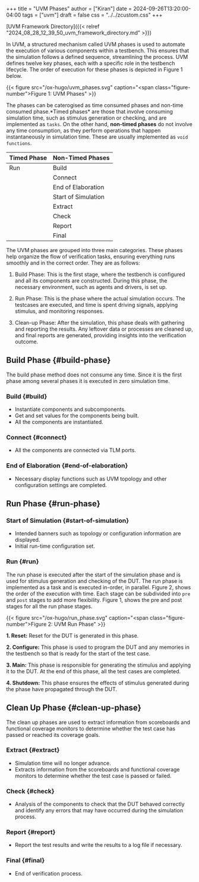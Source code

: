 +++
title = "UVM Phases"
author = ["Kiran"]
date = 2024-09-26T13:20:00-04:00
tags = ["uvm"]
draft = false
css = "../../zcustom.css"
+++

[UVM Framework Directory]({{< relref "2024_08_28_12_39_50_uvm_framework_directory.md" >}})

In UVM, a structured mechanism called UVM phases is used to automate the execution of various components within a testbench. This ensures that the simulation follows a defined sequence, streamlining the process. UVM defines twelve key phases, each with a specific role in the testbench lifecycle. The order of execution for these phases is depicted in Figure 1 below.

{{< figure src="/ox-hugo/uvm_phases.svg" caption="<span class=\"figure-number\">Figure 1: </span>UVM Phases" >}}

The phases can be caterogised as time consumed phases and non-time consumed phase.\*Timed phases\* are those that involve consuming simulation time, such as stimulus generation or checking, and are implemented as `tasks`. On the other hand, **non-timed phases** do not involve any time consumption, as they perform operations that happen instantaneously in simulation time. These are usually implemented as `void functions`.

| Timed Phase | Non-Timed  Phases   |
|-------------|---------------------|
| Run         | Build               |
|             | Connect             |
|             | End of Elaboration  |
|             | Start of Simulation |
|             | Extract             |
|             | Check               |
|             | Report              |
|             | Final               |

The UVM phases are grouped into three main categories. These phases help organize the flow of verification tasks, ensuring everything runs smoothly and in the correct order. They are as follows:

1.  Build Phase: This is the first stage, where the testbench is configured and all its components are constructed. During this phase, the necessary environment, such as agents and drivers, is set up.

2.  Run Phase: This is the phase where the actual simulation occurs. The testcases are executed, and time is spent driving signals, applying stimulus, and monitoring responses.

3.  Clean-up Phase: After the simulation, this phase deals with gathering and reporting the results. Any leftover data or processes are cleaned up, and final reports are generated, providing insights into the verification outcome.


## Build Phase {#build-phase}

The build phase method does not consume any time. Since it is the first phase among several phases it is executed in zero simulation time.


### Build {#build}

-   Instantiate components and subcomponents.
-   Get and set values for the components being built.
-   All the components are instantiated.


### Connect {#connect}

-   All the components are connected via TLM ports.


### End of Elaboration {#end-of-elaboration}

-   Necessary display functions such as UVM topology and other configuration settings are completed.


## Run Phase {#run-phase}


### Start of Simulation {#start-of-simulation}

-   Intended banners such as topology or configuration information are displayed.
-   Initial run-time configuration set.


### Run {#run}

The run phase is executed after the start of the simulation phase and is used for stimulus generation and checking of the DUT. The run phase is implemented as a task and is executed in-order, in parallel. Figure 2, shows the order of the execution with time. Each stage can be subdivided into `pre` and `post` stages to add more flexibility. Figure 1, shows the pre and post stages for all the run phase stages.

{{< figure src="/ox-hugo/run_phase.svg" caption="<span class=\"figure-number\">Figure 2: </span>UVM Run Phase" >}}

**1. Reset:** Reset for the DUT is generated in this phase.

**2. Configure:** This phase is used to program the DUT and any memories in the testbench so that is ready for the start of the test case.

**3. Main:** This phase is responsible for generating the stimulus and applying it to the DUT. At the end of this phase, all the test cases are completed.

**4. Shutdown:** This phase ensures the effects of stimulus generated during the phase have propagated through the DUT.


## Clean Up Phase {#clean-up-phase}

The clean up phases are used to extract information from scoreboards and functional coverage monitors to determine whether the test case has passed or reached its coverage goals.


### Extract {#extract}

-   Simulation time will no longer advance.
-   Extracts information from the scoreboards and functional coverage monitors to determine whether the test case is passed or failed.


### Check {#check}

-   Analysis of the components to check that the DUT behaved correctly and identify any errors that may have occurred during the simulation process.


### Report {#report}

-   Report the test results and write the results to a log file if necessary.


### Final {#final}

-   End of verification process.
